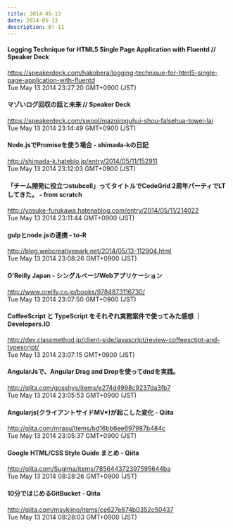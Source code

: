 ```yaml
---
title: 2014-05-13
date: 2014-05-13
description: B! 11
---
```


#### Logging Technique for HTML5 Single Page Application with Fluentd // Speaker Deck
https://speakerdeck.com/hakobera/logging-technique-for-html5-single-page-application-with-fluentd<br>
Tue May 13 2014 23:27:20 GMT+0900 (JST)<br>


#### マゾいログ回収の話と未来 // Speaker Deck
https://speakerdeck.com/swool/mazoiroguhui-shou-falsehua-towei-lai<br>
Tue May 13 2014 23:14:49 GMT+0900 (JST)<br>


#### Node.jsでPromiseを使う場合 - shimada-kの日記
http://shimada-k.hateblo.jp/entry/2014/05/11/152911<br>
Tue May 13 2014 23:12:03 GMT+0900 (JST)<br>


#### 「チーム開発に役立つstubcell」ってタイトルでCodeGrid 2周年パーティでLTしてきた。 - from scratch
http://yosuke-furukawa.hatenablog.com/entry/2014/05/11/214022<br>
Tue May 13 2014 23:11:44 GMT+0900 (JST)<br>


#### gulpとnode.jsの連携 - to-R
http://blog.webcreativepark.net/2014/05/13-112904.html<br>
Tue May 13 2014 23:08:26 GMT+0900 (JST)<br>


#### O'Reilly Japan - シングルページWebアプリケーション
http://www.oreilly.co.jp/books/9784873116730/<br>
Tue May 13 2014 23:07:50 GMT+0900 (JST)<br>


#### CoffeeScript と TypeScript をそれぞれ実務案件で使ってみた感想 ｜ Developers.IO
http://dev.classmethod.jp/client-side/javascript/review-coffeesctipt-and-typescript/<br>
Tue May 13 2014 23:07:15 GMT+0900 (JST)<br>


#### AngularJsで、Angular Drag and Dropを使ってdndを実践。
http://qiita.com/gosshys/items/e274d4998c9237da3fb7<br>
Tue May 13 2014 23:05:53 GMT+0900 (JST)<br>


#### Angularjs(クライアントサイドMV*)が起こした変化 - Qiita
http://qiita.com/mrasu/items/bd16bb6ee697987b484c<br>
Tue May 13 2014 23:05:37 GMT+0900 (JST)<br>


#### Google HTML/CSS Style Guide まとめ - Qiita
http://qiita.com/Sugima/items/785644372397595644ba<br>
Tue May 13 2014 08:28:26 GMT+0900 (JST)<br>


#### 10分ではじめるGitBucket - Qiita
http://qiita.com/msykiino/items/ce627e674b0352c50437<br>
Tue May 13 2014 08:28:03 GMT+0900 (JST)<br>


